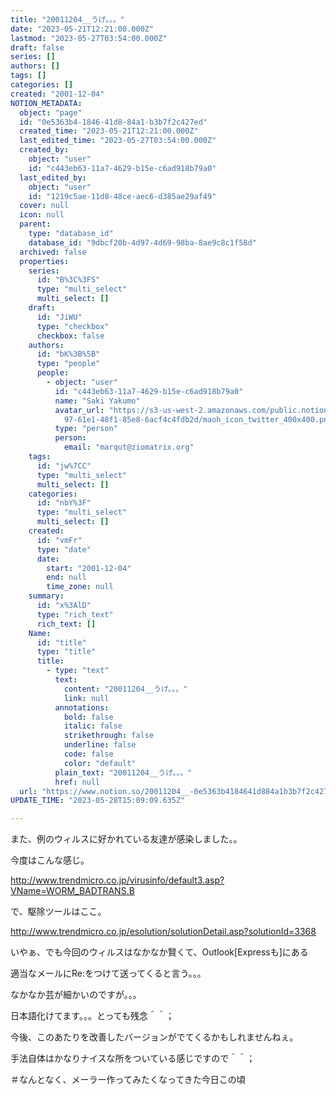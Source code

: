 ```yaml
---
title: "20011204__うげ。。。"
date: "2023-05-21T12:21:00.000Z"
lastmod: "2023-05-27T03:54:00.000Z"
draft: false
series: []
authors: []
tags: []
categories: []
created: "2001-12-04"
NOTION_METADATA:
  object: "page"
  id: "0e5363b4-1846-41d8-84a1-b3b7f2c427ed"
  created_time: "2023-05-21T12:21:00.000Z"
  last_edited_time: "2023-05-27T03:54:00.000Z"
  created_by:
    object: "user"
    id: "c443eb63-11a7-4629-b15e-c6ad918b79a0"
  last_edited_by:
    object: "user"
    id: "1219c5ae-11d8-48ce-aec6-d385ae29af49"
  cover: null
  icon: null
  parent:
    type: "database_id"
    database_id: "9dbcf20b-4d97-4d69-98ba-8ae9c8c1f58d"
  archived: false
  properties:
    series:
      id: "B%3C%3FS"
      type: "multi_select"
      multi_select: []
    draft:
      id: "JiWU"
      type: "checkbox"
      checkbox: false
    authors:
      id: "bK%3B%5B"
      type: "people"
      people:
        - object: "user"
          id: "c443eb63-11a7-4629-b15e-c6ad918b79a0"
          name: "Saki Yakumo"
          avatar_url: "https://s3-us-west-2.amazonaws.com/public.notion-static.com/3ad1c4\
            97-61e1-48f1-85e8-6acf4c4fdb2d/maoh_icon_twitter_400x400.png"
          type: "person"
          person:
            email: "marqut@ziomatrix.org"
    tags:
      id: "jw%7CC"
      type: "multi_select"
      multi_select: []
    categories:
      id: "nbY%3F"
      type: "multi_select"
      multi_select: []
    created:
      id: "vmFr"
      type: "date"
      date:
        start: "2001-12-04"
        end: null
        time_zone: null
    summary:
      id: "x%3AlD"
      type: "rich_text"
      rich_text: []
    Name:
      id: "title"
      type: "title"
      title:
        - type: "text"
          text:
            content: "20011204__うげ。。。"
            link: null
          annotations:
            bold: false
            italic: false
            strikethrough: false
            underline: false
            code: false
            color: "default"
          plain_text: "20011204__うげ。。。"
          href: null
  url: "https://www.notion.so/20011204__-0e5363b4184641d884a1b3b7f2c427ed"
UPDATE_TIME: "2023-05-28T15:09:09.635Z"

---
```

<link rel="stylesheet" href="https://cdn.jsdelivr.net/npm/katex@0.16.2/dist/katex.min.css" integrity="sha384-bYdxxUwYipFNohQlHt0bjN/LCpueqWz13HufFEV1SUatKs1cm4L6fFgCi1jT643X" crossorigin="anonymous">


また、例のウィルスに好かれている友達が感染しました。。


今度はこんな感じ。


http://www.trendmicro.co.jp/virusinfo/default3.asp?VName=WORM_BADTRANS.B


で、駆除ツールはここ。


http://www.trendmicro.co.jp/esolution/solutionDetail.asp?solutionId=3368


いやぁ、でも今回のウィルスはなかなか賢くて、Outlook[Expressも]にある


適当なメールにRe:をつけて送ってくると言う。。。


なかなか芸が細かいのですが。。。


日本語化けてます。。。とっても残念＾＾；


今後、このあたりを改善したバージョンがでてくるかもしれませんねぇ。


手法自体はかなりナイスな所をついている感じですので＾＾；


＃なんとなく、メーラー作ってみたくなってきた今日この頃

